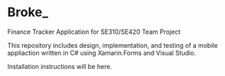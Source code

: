 # Broke_
Finance Tracker Application for SE310/SE420 Team Project

This repository includes design, implementation, and testing of a mobile appliaction written in C# using Xamarin.Forms and Visual Studio.


Installation instructions will be here.
